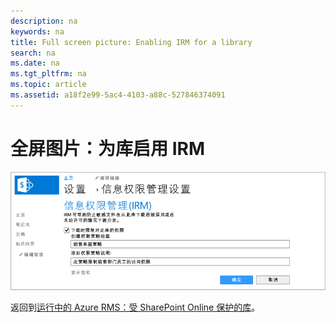 ```yaml
---
description: na
keywords: na
title: Full screen picture: Enabling IRM for a library
search: na
ms.date: na
ms.tgt_pltfrm: na
ms.topic: article
ms.assetid: a18f2e99-5ac4-4103-a88c-527846374091
---
```

# 全屏图片：为库启用 IRM
![](../Image/AzRMS_StoryboardSPO_2.PNG)

返回到[运行中的 Azure RMS：受 SharePoint Online 保护的库](http://technet.microsoft.com/library/jj585026.aspx)。

